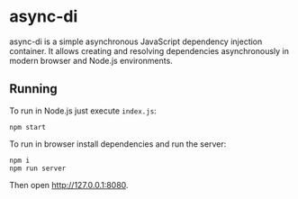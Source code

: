 # async-di

async-di is a simple asynchronous JavaScript dependency injection container.
It allows creating and resolving dependencies asynchronously in modern browser and Node.js environments.

## Running

To run in Node.js just execute `index.js`:

```
npm start
```

To run in browser install dependencies and run the server:

```
npm i
npm run server
```

Then open http://127.0.0.1:8080.
